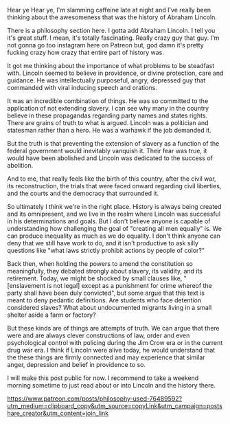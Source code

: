 Hear ye Hear ye, I'm slamming caffeine late at night and I've really been thinking about the awesomeness that was the history of Abraham Lincoln.

There is a philosophy section here. I gotta add Abraham Lincoln. I tell you it's great stuff. I mean, it's totally fascinating. Really crazy guy that guy. I'm not gonna go too instagram here on Patreon but, god damn it's pretty fucking crazy how crazy that entire part of history was.

It got me thinking about the importance of what problems to be steadfast with. Lincoln seemed to believe in providence, or divine protection, care and guidance. He was intellectually purposeful, angry, depressed guy that commanded with viral inducing speech and orations.

It was an incredible combination of things. He was so committed to the application of not extending slavery. I can see why many in the country believe in these propagandas regarding party names and states rights. There are grains of truth to what is argued. Lincoln was a politician and statesman rather than a hero. He was a warhawk if the job demanded it.

But the truth is that preventing the extension of slavery as a function of the federal government would inevitably vanquish it. Their fear was true, it would have been abolished and Lincoln was dedicated to the success of abolition.

And to me, that really feels like the birth of this country, after the civil war, its reconstruction, the trials that were faced onward regarding civil liberties, and the courts and the democracy that surrounded it.

So ultimately I think we're in the right place. History is always being created and its omnipresent, and we live in the realm where Lincoln was successful in his determinations and goals. But I don't believe anyone is capable of understanding how challenging the goal of "creating all men equally" is. We can produce inequality as much as we do equality. I don't think anyone can deny that we still have work to do, and it isn't productive to ask silly questions like "what laws strictly prohibit actions by people of color?"

Back then, when holding the powers to amend the constitution so meaningfully, they debated strongly about slavery, its validity, and its retirement. Today, we might be shocked by small clauses like, "[enslavement is not legal] except as a punishment for crime whereof the party shall have been duly convicted", but some argue that this text is meant to deny pedantic definitions. Are students who face detention considered slaves? What about undocumented migrants living in a small shelter aside a farm or factory?

But these kinds are of things are attempts of truth. We can argue that there were and are always clever constructions of law, order and even psychological control with policing during the Jim Crow era or in the current drug war era. I think if Lincoln were alive today, he would understand that the these things are firmly connected and may experience that similar anger, depression and belief in providence to so.

I will make this post public for now. I recommend to take a weekend morning sometime to just read about or into Lincoln and the history there.

https://www.patreon.com/posts/philosophy-used-76489592?utm_medium=clipboard_copy&utm_source=copyLink&utm_campaign=postshare_creator&utm_content=join_link
